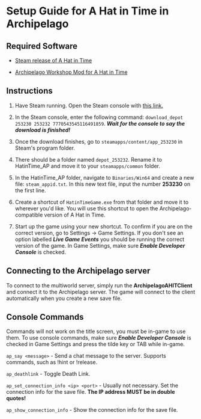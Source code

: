 # Setup Guide for A Hat in Time in Archipelago

## Required Software
- [Steam release of A Hat in Time](https://store.steampowered.com/app/253230/A_Hat_in_Time/)

- [Archipelago Workshop Mod for A Hat in Time](https://steamcommunity.com/sharedfiles/filedetails/?id=3026842601)


## Instructions

1. Have Steam running. Open the Steam console with [this link.](steam://open/console)

2. In the Steam console, enter the following command: 
`download_depot 253230 253232 7770543545116491859`. ***Wait for the console to say the download is finished!***

3. Once the download finishes, go to `steamapps/content/app_253230` in Steam's program folder.

4. There should be a folder named `depot_253232`. Rename it to HatinTime_AP and move it to your `steamapps/common` folder.

5. In the HatinTime_AP folder, navigate to `Binaries/Win64` and create a new file: `steam_appid.txt`. In this new text file, input the number **253230** on the first line.

6. Create a shortcut of `HatinTimeGame.exe` from that folder and move it to wherever you'd like. You will use this shortcut to open the Archipelago-compatible version of A Hat in Time.

7. Start up the game using your new shortcut. To confirm if you are on the correct version, go to Settings -> Game Settings. If you don't see an option labelled ***Live Game Events*** you should be running the correct version of the game. In Game Settings, make sure ***Enable Developer Console*** is checked.


## Connecting to the Archipelago server

To connect to the multiworld server, simply run the **ArchipelagoAHITClient** and connect it to the Archipelago server. The game will connect to the client automatically when you create a new save file.


## Console Commands

Commands will not work on the title screen, you must be in-game to use them. To use console commands, make sure ***Enable Developer Console*** is checked in Game Settings and press the tilde key or TAB while in-game.

`ap_say <message>` - Send a chat message to the server. Supports commands, such as !hint or !release.

`ap_deathlink` - Toggle Death Link.

`ap_set_connection_info <ip> <port>` - Usually not necessary. Set the connection info for the save file. **The IP address MUST be in double quotes!**

`ap_show_connection_info` - Show the connection info for the save file.